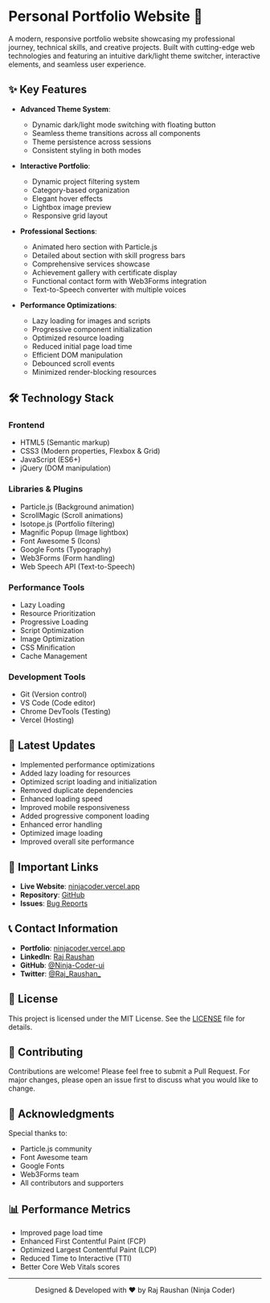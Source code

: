 # Personal Portfolio Website 🚀

A modern, responsive portfolio website showcasing my professional journey, technical skills, and creative projects. Built with cutting-edge web technologies and featuring an intuitive dark/light theme switcher, interactive elements, and seamless user experience.

## ✨ Key Features

- **Advanced Theme System**: 
  - Dynamic dark/light mode switching with floating button
  - Seamless theme transitions across all components
  - Theme persistence across sessions
  - Consistent styling in both modes

- **Interactive Portfolio**:
  - Dynamic project filtering system
  - Category-based organization
  - Elegant hover effects
  - Lightbox image preview
  - Responsive grid layout

- **Professional Sections**:
  - Animated hero section with Particle.js
  - Detailed about section with skill progress bars
  - Comprehensive services showcase
  - Achievement gallery with certificate display
  - Functional contact form with Web3Forms integration
  - Text-to-Speech converter with multiple voices

- **Performance Optimizations**:
  - Lazy loading for images and scripts
  - Progressive component initialization
  - Optimized resource loading
  - Reduced initial page load time
  - Efficient DOM manipulation
  - Debounced scroll events
  - Minimized render-blocking resources

## 🛠️ Technology Stack

### Frontend
- HTML5 (Semantic markup)
- CSS3 (Modern properties, Flexbox & Grid)
- JavaScript (ES6+)
- jQuery (DOM manipulation)

### Libraries & Plugins
- Particle.js (Background animation)
- ScrollMagic (Scroll animations)
- Isotope.js (Portfolio filtering)
- Magnific Popup (Image lightbox)
- Font Awesome 5 (Icons)
- Google Fonts (Typography)
- Web3Forms (Form handling)
- Web Speech API (Text-to-Speech)

### Performance Tools
- Lazy Loading
- Resource Prioritization
- Progressive Loading
- Script Optimization
- Image Optimization
- CSS Minification
- Cache Management

### Development Tools
- Git (Version control)
- VS Code (Code editor)
- Chrome DevTools (Testing)
- Vercel (Hosting)

## 🚀 Latest Updates

- Implemented performance optimizations
- Added lazy loading for resources
- Optimized script loading and initialization
- Removed duplicate dependencies
- Enhanced loading speed
- Improved mobile responsiveness
- Added progressive component loading
- Enhanced error handling
- Optimized image loading
- Improved overall site performance

## 🔗 Important Links

- **Live Website**: [ninjacoder.vercel.app](https://ninjacoder.vercel.app/)
- **Repository**: [GitHub](https://github.com/Ninja-Coder-ui/portfolio)
- **Issues**: [Bug Reports](https://github.com/Ninja-Coder-ui/portfolio/issues)

## 📞 Contact Information

- **Portfolio**: [ninjacoder.vercel.app](https://ninjacoder.vercel.app)
- **LinkedIn**: [Raj Raushan](https://www.linkedin.com/in/coderninja/)
- **GitHub**: [@Ninja-Coder-ui](https://github.com/Ninja-Coder-ui)
- **Twitter**: [@Raj_Raushan_](https://twitter.com/Raj_Raushan_)

## 📄 License

This project is licensed under the MIT License. See the [LICENSE](LICENSE) file for details.

## 🤝 Contributing

Contributions are welcome! Please feel free to submit a Pull Request. For major changes, please open an issue first to discuss what you would like to change.

## 💫 Acknowledgments

Special thanks to:
- Particle.js community
- Font Awesome team
- Google Fonts
- Web3Forms team
- All contributors and supporters

## 📊 Performance Metrics

- Improved page load time
- Enhanced First Contentful Paint (FCP)
- Optimized Largest Contentful Paint (LCP)
- Reduced Time to Interactive (TTI)
- Better Core Web Vitals scores

---
<p align="center">Designed & Developed with ❤️ by Raj Raushan (Ninja Coder)</p>
